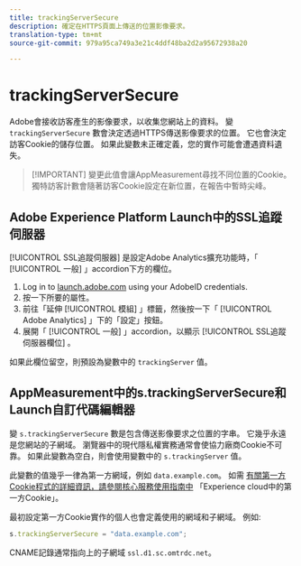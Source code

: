 ```yaml
---
title: trackingServerSecure
description: 確定在HTTPS頁面上傳送的位置影像要求。
translation-type: tm+mt
source-git-commit: 979a95ca749a3e21c4ddf48ba2d2a95672938a20

---
```



# trackingServerSecure

Adobe會接收訪客產生的影像要求，以收集您網站上的資料。 變 `trackingServerSecure` 數會決定透過HTTPS傳送影像要求的位置。 它也會決定訪客Cookie的儲存位置。 如果此變數未正確定義，您的實作可能會遭遇資料遺失。

> [!IMPORTANT] 變更此值會讓AppMeasurement尋找不同位置的Cookie。 獨特訪客計數會隨著訪客Cookie設定在新位置，在報告中暫時尖峰。

## Adobe Experience Platform Launch中的SSL追蹤伺服器

[!UICONTROL SSL追蹤伺服器] 是設定Adobe Analytics擴充功能時，「 [!UICONTROL 一般] 」accordion下方的欄位。

1. Log in to [launch.adobe.com](https://launch.adobe.com) using your AdobeID credentials.
2. 按一下所要的屬性。
3. 前往「延伸 [!UICONTROL 模組] 」標籤，然後按一下「 [!UICONTROL Adobe Analytics] 」下的「設定」按鈕。
4. 展開「 [!UICONTROL 一般] 」accordion，以顯示 [!UICONTROL SSL追蹤伺服器欄位] 。

如果此欄位留空，則預設為變數中的 `trackingServer` 值。

## AppMeasurement中的s.trackingServerSecure和Launch自訂代碼編輯器

變 `s.trackingServerSecure` 數是包含傳送影像要求之位置的字串。 它幾乎永遠是您網站的子網域。 瀏覽器中的現代隱私權實務通常會使協力廠商Cookie不可靠。 如果此變數為空白，則會使用變數中的 `s.trackingServer` 值。

此變數的值幾乎一律為第一方網域，例如 `data.example.com`。 如需 [有關第一方Cookie程式的詳細資訊，請參閱核心服務使用指南中](https://docs.adobe.com/content/help/en/core-services/interface/ec-cookies/cookies-first-party.html) 「Experience cloud中的第一方Cookie」。

最初設定第一方Cookie實作的個人也會定義使用的網域和子網域。 例如:

```js
s.trackingServerSecure = "data.example.com";
```

CNAME記錄通常指向上的子網域 `ssl.d1.sc.omtrdc.net`。
